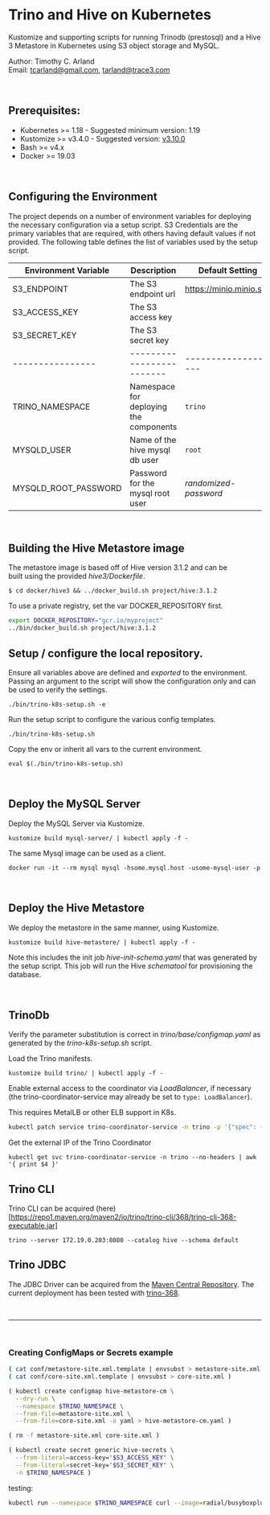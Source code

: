 Trino and Hive on Kubernetes
============================

Kustomize and supporting scripts for running Trinodb (prestosql) and 
a Hive 3 Metastore in Kubernetes using S3 object storage and MySQL. 


Author:  Timothy C. Arland  
Email:   <tcarland@gmail.com>, <tarland@trace3.com>  <br> 

<br>

## Prerequisites:

- Kubernetes >= 1.18   - Suggested minimum version: 1.19
- Kustomize >= v3.4.0  - Suggested version: [v3.10.0](https://github.com/kubernetes-sigs/kustomize/releases/download/kustomize%2Fv3.10.0/kustomize_v3.10.0_linux_amd64.tar.gz)
- Bash >= v4.x
- Docker >= 19.03  

<br>

## Configuring the Environment

The project depends on a number of environment variables for deploying the 
necessary configuration via a setup script. S3 Credentials are the primary 
variables that are required, with others having default values if not provided. 
The following table defines the list of variables used by the setup script.

| Environment Variable |    Description   |  Default Setting |
| -------------------- | -------------------------------| ---------------|
| S3_ENDPOINT          |  The S3 endpoint url | https://minio.minio.svc  | 
| S3_ACCESS_KEY        |  The S3 access key   |      |
| S3_SECRET_KEY        |  The S3 secret key  |       |
|  ----------------    |  -------------------------  |  -------------------  |
| TRINO_NAMESPACE      |  Namespace for deploying the components | `trino`  |
| MYSQLD_USER          |  Name of the hive mysql db user  | `root` |
| MYSQLD_ROOT_PASSWORD |  Password for the mysql root user |  *randomized-password* |

<br>

## Building the Hive Metastore image

The metastore image is based off of Hive version 3.1.2 and can be  
built using the provided *hive3/Dockerfile*. 
```
$ cd docker/hive3 && ../docker_build.sh project/hive:3.1.2
```

To use a private registry, set the var DOCKER_REPOSITORY first.
```sh
export DOCKER_REPOSITORY="gcr.io/myproject"
../bin/docker_build.sh project/hive:3.1.2
```

## Setup / configure the local repository.

Ensure all variables above are defined and *exported* to the environment.
Passing an argument to the script will show the configuration only and 
can be used to verify the settings.
```
./bin/trino-k8s-setup.sh -e
```

Run the setup script to configure the various config templates.
```
./bin/trino-k8s-setup.sh
```

Copy the env or inherit all vars to the current environment.
``` 
eval $(./bin/trino-k8s-setup.sh)
```

<br>

## Deploy the MySQL Server

Deploy the MySQL Server via Kustomize.
```
kustomize build mysql-server/ | kubectl apply -f -
```

The same Mysql image can be used as a client.
```
docker run -it --rm mysql mysql -hsome.mysql.host -usome-mysql-user -p
```

<br>

## Deploy the Hive Metastore
We deploy the metastore in the same manner, using Kustomize.
```
kustomize build hive-metastore/ | kubectl apply -f -
```

Note this includes the init job *hive-init-schema.yaml* that was 
generated by the setup script.  This job will run the Hive *schematool* 
for provisioning the database. 

<br>

## TrinoDb

Verify the parameter substitution is correct in *trino/base/configmap.yaml* 
as generated by the *trino-k8s-setup.sh* script.

Load the Trino manifests.
```
kustomize build trino/ | kubectl apply -f -
```

Enable external access to the coordinator via *LoadBalancer*, if necessary (the 
trino-coordinator-service may already be set to `type: LoadBalancer`). 

This requires MetalLB or other ELB support in K8s.
```sh
kubectl patch service trino-coordinator-service -n trino -p '{"spec": {"type": "LoadBalancer"}}'
```

Get the external IP of the Trino Coordinator
```
kubectl get svc trino-coordinator-service -n trino --no-headers | awk '{ print $4 }'
```

## Trino CLI

Trino CLI can be acquired (here)[https://repo1.maven.org/maven2/io/trino/trino-cli/368/trino-cli-368-executable.jar]
```
trino --server 172.19.0.203:8080 --catalog hive --schema default
```

## Trino JDBC

The JDBC Driver can be acquired from the [Maven Central Repository](https://repo1.maven.org/maven2/io/trino/trino-jdbc/). 
The current deployment has been tested with [trino-368](https://repo1.maven.org/maven2/io/trino/trino-jdbc/368/trino-jdbc-368.jar).

<br>

---

<br>

### Creating ConfigMaps or Secrets example
```sh
( cat conf/metastore-site.xml.template | envsubst > metastore-site.xml )
( cat conf/core-site.xml.template | envsubst > core-site.xml )

( kubectl create configmap hive-metastore-cm \
  --dry-run \
  --namespace $TRINO_NAMESPACE \
  --from-file=metastore-site.xml \
  --from-file=core-site.xml -o yaml > hive-metastore-cm.yaml )

( rm -f metastore-site.xml core-site.xml )

( kubectl create secret generic hive-secrets \
  --from-literal=access-key="$S3_ACCESS_KEY" \
  --from-literal=secret-key="$S3_SECRET_KEY" \
  -n $TRINO_NAMESPACE )
```

testing:
```sh
kubectl run --namespace $TRINO_NAMESPACE curl --image=radial/busyboxplus:curl -i --tty 
```

